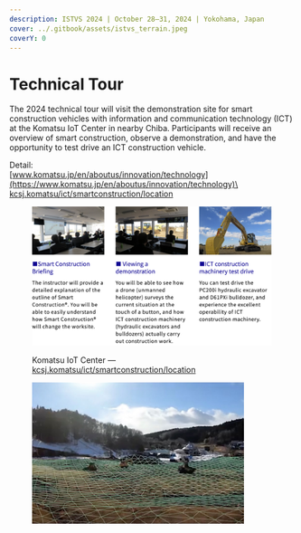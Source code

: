 ```yaml
---
description: ISTVS 2024 | October 28–31, 2024 | Yokohama, Japan
cover: ../.gitbook/assets/istvs_terrain.jpeg
coverY: 0
---
```


# Technical Tour

The 2024 technical tour will visit the demonstration site for smart construction vehicles with information and communication technology (ICT) at the Komatsu IoT Center in nearby Chiba. Participants will receive an overview of smart construction, observe a demonstration, and have the opportunity to test drive an ICT construction vehicle.&#x20;

Detail: \
[www.komatsu.jp/en/aboutus/innovation/technology](https://www.komatsu.jp/en/aboutus/innovation/technology)\
[kcsj.komatsu/ict/smartconstruction/location](https://kcsj.komatsu/ict/smartconstruction/location)

<figure><img src="../.gitbook/assets/CleanShot 2024-07-25 at 10.01.47@2x.png" alt=""><figcaption><p>Komatsu IoT Center — <a href="https://kcsj.komatsu/ict/smartconstruction/location">kcsj.komatsu/ict/smartconstruction/location</a></p></figcaption></figure>

<figure><img src="../.gitbook/assets/Komatsu IoT Center.jpg" alt="" width="375"><figcaption></figcaption></figure>
